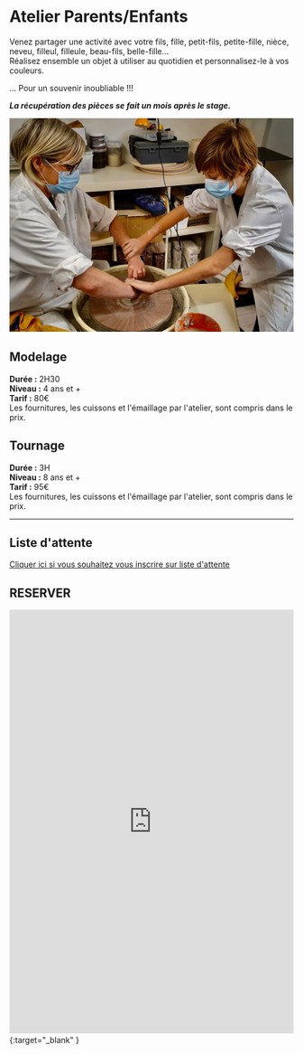 # Atelier Parents/Enfants
Venez partager une activité avec votre fils, fille, petit-fils, petite-fille, nièce, neveu, filleul, filleule, beau-fils, belle-fille...  
Réalisez ensemble un objet à utiliser au quotidien et personnalisez-le à vos couleurs.  

... Pour un souvenir inoubliable !!!  


**_La récupération des pièces se fait un mois après le stage._**

<img src="/images/parents-enfants-tournage-stages-poterie-fansdeterre-ceramique-colombes-paris.jpeg" class="image-horiz">
 
## Modelage  
**Durée :** 2H30  
**Niveau :** 4 ans et +  
**Tarif :** 80€  
Les fournitures, les cuissons et l'émaillage par l'atelier, sont compris dans le prix.  


## Tournage  
**Durée :** 3H  
**Niveau :** 8 ans et +  
**Tarif :** 95€  
Les fournitures, les cuissons et l'émaillage par l'atelier, sont compris dans le prix.  

---
## Liste d'attente
[Cliquer ici si vous souhaitez vous inscrire sur liste d'attente](https://docs.google.com/forms/d/e/1FAIpQLScDnAGxa7UlusJ0sVcahW_FnYDXCc4BQsAE5W8vGXzb9_z4pg/viewform?entry.1318731939&entry.625861564&entry.1682638982&entry.1661862399&entry.635975601)  

## RESERVER  

<iframe id="haWidget" allowtransparency="true" scrolling="auto" src="https://www.helloasso.com/associations/fans-de-terre/evenements/stages-parents-enfants-2021-2022/widget" style="width: 100%; height: 750px; border: none;"></iframe>{:target="_blank" }  


